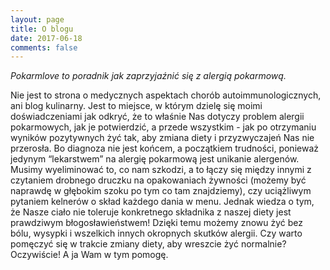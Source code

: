 ```yaml
---
layout: page
title: O blogu
date: 2017-06-18
comments: false
---
```

    
_Pokarmlove to poradnik jak zaprzyjaźnić się z alergią pokarmową._
 
Nie jest to strona o medycznych aspektach chorób autoimmunologicznych, ani blog kulinarny. Jest to miejsce, w którym dzielę się moimi doświadczeniami jak odkryć, że to właśnie Nas dotyczy problem alergii pokarmowych, jak je potwierdzić, a przede wszystkim -  jak po otrzymaniu wyników pozytywnych żyć tak, aby zmiana diety i przyzwyczajeń Nas nie przerosła. Bo diagnoza nie jest końcem, a początkiem trudności, ponieważ jedynym “lekarstwem” na alergię pokarmową jest unikanie alergenów. Musimy wyeliminować to, co nam szkodzi, a to łączy się między innymi z czytaniem drobnego druczku na opakowaniach żywności (możemy być naprawdę w głębokim szoku po tym co tam znajdziemy), czy uciążliwym pytaniem kelnerów o skład każdego dania w menu.
Jednak wiedza o tym, że Nasze ciało nie toleruje konkretnego składnika z naszej diety jest prawdziwym błogosławieństwem! Dzięki temu możemy znowu żyć bez bólu, wysypki i wszelkich innych okropnych skutków alergii. Czy warto pomęczyć się w trakcie zmiany diety, aby wreszcie żyć normalnie? Oczywiście! A ja Wam w tym pomogę.
